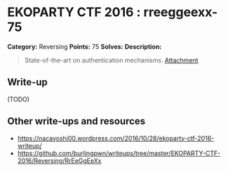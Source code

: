 # EKOPARTY CTF 2016 : rreeggeexx-75

**Category:** Reversing
**Points:** 75
**Solves:**
**Description:**

> State-of-the-art on authentication mechanisms.
> [Attachment](rev75.zip)

## Write-up

(TODO)

## Other write-ups and resources

* https://nacayoshi00.wordpress.com/2016/10/28/ekoparty-ctf-2016-writeup/
* https://github.com/burlingpwn/writeups/tree/master/EKOPARTY-CTF-2016/Reversing/RrEeGgEeXx
